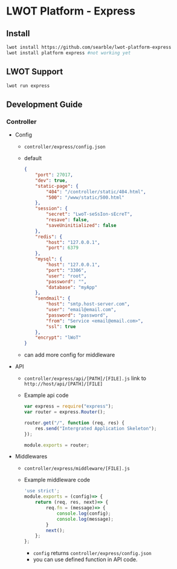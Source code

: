 # LWOT Platform - Express

## Install

```bash
lwot install https://github.com/searble/lwot-platform-express
lwot install platform express #not working yet
```

## LWOT Support

```bash
lwot run express
```

## Development Guide

### Controller

- Config
    - `controller/express/config.json`
    - default
    
        ```json
        {
            "port": 27017,
            "dev": true,
            "static-page": {
                "404": "/controller/static/404.html",
                "500": "/www/static/500.html"
            },
            "session": {
                "secret": "LwoT-seSsIon-sEcreT",
                "resave": false,
                "saveUninitialized": false
            },
            "redis": {
                "host": "127.0.0.1",
                "port": 6379
            },
            "mysql": {
                "host": "127.0.0.1",
                "port": "3306",
                "user": "root",
                "password": "",
                "database": "myApp"
            },
            "sendmail": {
                "host": "smtp.host-server.com",
                "user": "email@email.com",
                "password": "password",
                "from": "Service <email@email.com>",
                "ssl": true
            },
            "encrypt": "lWoT"
        }
        ```
        
    - can add more config for middleware 
- API
    - `controller/express/api/[PATH]/[FILE].js` link to `http://host/api/[PATH]/[FILE]`
    - Example api code 
        
        ```javascript
        var express = require("express");
        var router = express.Router();
        
        router.get("/", function (req, res) {
            res.send("Intergrated Application Skeleton");
        });
        
        module.exports = router;
        ```
        
- Middlewares
    - `controller/express/middleware/[FILE].js`
    - Example middleware code
    
        ```javascript
        'use strict';
        module.exports = (config)=> {
            return (req, res, next)=> {
                req.fn = (message)=> {
                    console.log(config);
                    console.log(message);
                }
                next();
            };
        };
        ```
        
        - `config` returns `controller/express/config.json`
        - you can use defined function in API code.  
